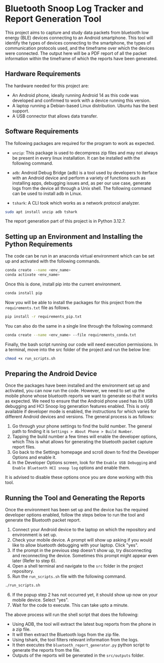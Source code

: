 # Bluetooth Snoop Log Tracker and Report Generation Tool

This project aims to capture and study data packets from bluetooth low energy (BLE) devices connecting to an Android smartphone. This tool will identify the types of devices connecting to the smartphone, the types of communication protocols used, and the timeframe over which the devices were connected. The output here will be a PDF report of all the packet information within the timeframe of which the reports have been generated.

## Hardware Requirements

The hardware needed for this project are:
- An Android phone, ideally running Android 14 as this code was developed and confirmed to work with a device running this version.
- A laptop running a Debian-based Linux distribution. Ubuntu has the best support.
- A USB connector that allows data transfer.

## Software Requirements

The following packages are required for the program to work as expected.

- `unzip`: This package is used to decompress zip files and may not always be present in every linux installation. It can be installed with the following command.

- `adb`: Android Debug Bridge (adb) is a tool used by developers to iterface with an Android device and perform a variety of functions such as installing apps, debugging issues and, as per our use case, generate logs from the device all through a Unix shell. The following command can be used to install adb in Linux.

- `tshark`: A CLI took which works as a network protocol analyzer.

```bash
sudo apt install unzip adb tshark
```

The report generation part of this project is in Python 3.12.7.

## Setting up an Environment and Installing the Python Requirements

The code can be run in an anaconda virtual environment which can be set up and activated with the following commands.

```bash
conda create --name <env_name>
conda activate <env_name>
```

Once this is done, install pip into the current environment.

```bash
conda install pip
```

Now you will be able to install the packages for this project from the `requirements.txt` file as follows.

```bash
pip install -r requirements_pip.txt
```

You can also do the same in a single line through the following command:

```bash
conda create --name <env_name> --file requirements_conda.txt
```

Finally, the bash script running our code will need execution permissions. In a terminal, move into the src folder of the project and run the below line:

```bash
chmod +x run_scripts.sh
```
## Preparing the Android Device

Once the packages have been installed and the environment set up and activated, you can now run the code. However, we need to set up the mobile phone whose bluetooth reports we want to generate so that it works as expected. We need to ensure that the Android phone used has its USB debugging and HCI Snoop log generation features enabled. This is only available if developer mode is enabled, the instructions for which varies for different Android devices and versions. The general process is as follows:

1. Go through your phone settings to find the build number. The general path to finding it is `Settings > About Phone > Build Number`.
2. Tapping the build number a few times will enable the developer options, which This is what allows for generating the bluetooth packet capture report files.
3. Go back to the Settings homepage and scroll down to find the Developer Options and enable it.
5. In the Developer Options screen, look for the `Enable USB Debugging` and `Enable Bluetooth HCI snoop log` options and enable them.

It is advised to disable these options once you are done working with this tool.

## Running the Tool and Generating the Reports

Once the environment has been set up and the device has the required developer options enabled, follow the steps below to run the tool and generate the Bluetooth packet report.

1. Connect your Android device to the laptop on which the repository and environment is set up.
2. Check your mobile device. A prompt will show up asking if you would like to allow bluetooth debugging with your laptop. Click "yes".
3. If the prompt in the previous step doesn't show up, try disconnecting and reconnecting the device. Sometimes this prompt might appear even later (Refer to step 6).
4. Open a shell terminal and navigate to the `src` folder in the project repository.
5. Run the `run_scripts.sh` file with the following command.
  ```bash
  ./run_scripts.sh
  ```
6. If the popup step 2 has not occurred yet, it should show up now on your mobile device. Select "yes".
7. Wait for the code to execute. This can take upto a minute.

The above process will run the shell script that does the following:

- Using ADB, the tool will extract the latest bug reports from the phone in a zip file.
- It will then extract the Bluetooth logs from the zip file.
- Using tshark, the tool filters relevant information from the logs.
- It then executes the `bluetooth_report_generator.py` python script to generate the reports from the file.
- Outputs of the reports will be generated in the `src/outputs` folder.
